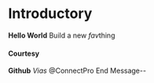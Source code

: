 <!DOCTYPE HTML>
<html>
<head>
<h1>Introductory</h1>
    </head>
<body>
<div>
<strong>Hello World</strong>
Build a new <em>fav</em>thing
    <h4>Courtesy</h4>
    <strong>Github</strong>
        <em>Vias</em>
@ConnectPro
End Message--
</div>
</body>
</html>
<!---
Lorriferr/Lorriferr is a ✨ special ✨ repository because its `README.md` (this file) appears on your GitHub profile.
You can click the Preview link to take a look at your changes.
--->

